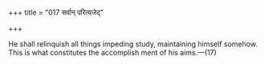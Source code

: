 +++
title = "017 सर्वान् परित्यजेद्"

+++

He shall relinquish all things impeding study, maintaining himself somehow. This is what constitutes the accomplish ment of his aims.—(17)